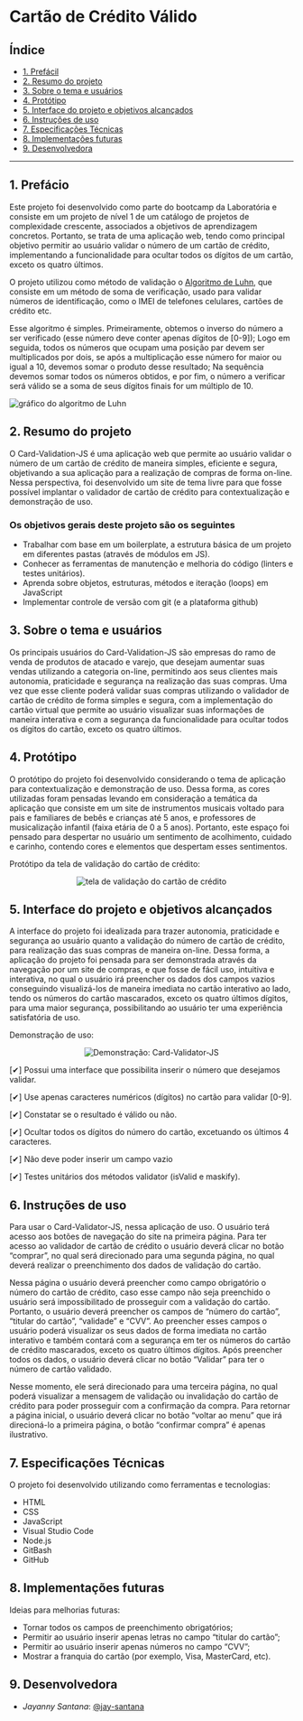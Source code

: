 # Cartão de Crédito Válido

## Índice

* [1. Prefácil](#1-Prefácil)
* [2. Resumo do projeto](#2-resumo-do-projeto)
* [3. Sobre o tema e usuários](#3-sobre-tema-e-usuários)
* [4. Protótipo](#4-protótipo)
* [5. Interface do projeto e objetivos alcançados](#5-interface-do-projeto-e-objetivos-alcançados)
* [6. Instruções de uso](#6-instruções-de-uso)
* [7. Especificações Técnicas](#7-especificações-técnicas)
* [8. Implementações futuras](#8-implementações-futuras)
* [9. Desenvolvedora](#9-desenvolvedora)

***

## 1. Prefácio

Este projeto foi desenvolvido como parte do bootcamp da Laboratória e consiste em um projeto de nível 1 de um catálogo de projetos de complexidade crescente, associados a objetivos de aprendizagem concretos. Portanto, se trata de uma aplicação web, tendo como principal objetivo permitir ao usuário validar o número de um cartão de crédito, implementando a funcionalidade para ocultar todos os dígitos de um cartão, exceto os quatro últimos.

O projeto utilizou como método de validação o [Algoritmo de Luhn](https://en.wikipedia.org/wiki/Luhn_algorithm), que consiste em um método de soma de verificação, usado para validar números de identificação, como o IMEI de telefones celulares, cartões de crédito etc.

Esse algoritmo é simples. Primeiramente, obtemos o inverso do número a ser verificado (esse número deve conter apenas dígitos de [0-9]); Logo em seguida, todos os números que ocupam uma posição par devem ser multiplicados por dois, se após a multiplicação esse número for maior ou igual a 10, devemos somar o produto desse resultado; Na sequência devemos somar todos os números obtidos, e por fim, o número a verificar será válido se a soma de seus dígitos finais for um múltiplo de 10.

![gráfico do algoritmo de
Luhn](https://www.101computing.net/wp/wp-content/uploads/Luhn-Algorithm.png)

## 2. Resumo do projeto

O Card-Validation-JS é uma aplicação web que permite ao usuário validar o número de um cartão de crédito de maneira simples, eficiente e segura, objetivando a sua aplicação para a realização de compras de forma on-line.
Nessa perspectiva, foi desenvolvido um site de tema livre para que fosse possível implantar o validador de cartão de crédito para contextualização e demonstração de uso.

### Os objetivos gerais deste projeto são os seguintes

* Trabalhar com base em um boilerplate, a estrutura básica de um projeto em diferentes
  pastas (através de módulos em JS).
* Conhecer as ferramentas de manutenção e melhoria do código (linters e testes
  unitários).
* Aprenda sobre objetos, estruturas, métodos e iteração (loops) em JavaScript
* Implementar controle de versão com git (e a plataforma github)

## 3. Sobre o tema e usuários

Os principais usuários do Card-Validation-JS são empresas do ramo de venda de produtos de atacado e varejo, que desejam aumentar suas vendas utilizando a categoria on-line, permitindo aos seus clientes mais autonomia, praticidade e segurança na realização das suas compras. Uma vez que esse cliente poderá validar suas compras utilizando o validador de cartão de crédito de forma simples e segura, com a implementação do cartão virtual que permite ao usuário visualizar suas informações de maneira interativa e com a segurança da funcionalidade para ocultar todos os dígitos do cartão, exceto os quatro últimos.

## 4. Protótipo

O protótipo do projeto foi desenvolvido considerando o tema de aplicação para contextualização e demonstração de uso.
Dessa forma, as cores utilizadas foram pensadas levando em consideração a temática da aplicação que consiste em um site de instrumentos musicais voltado para pais e familiares de bebês e crianças até 5 anos, e professores de musicalização infantil (faixa etária de 0 a 5 anos). Portanto, este espaço foi pensado para despertar no usuário um sentimento de acolhimento, cuidado e carinho, contendo cores e elementos que despertam esses sentimentos.

Protótipo da tela de validação do cartão de crédito:
<p align="center">
<img src="img/tela_de-validação-do_cartão.png" alt="tela de validação do cartão de crédito" />
</p>

## 5. Interface do projeto e objetivos alcançados

A interface do projeto foi idealizada para trazer autonomia, praticidade e segurança ao usuário quanto a validação do número de cartão de crédito, para realização das suas compras de maneira on-line. Dessa forma, a aplicação do projeto foi pensada para ser demonstrada através da navegação por um site de compras, e que fosse de fácil uso, intuitiva e interativa, no qual o usuário irá preencher os dados dos campos vazios conseguindo visualizá-los de maneira imediata no cartão interativo ao lado, tendo os números do cartão mascarados, exceto os quatro últimos dígitos, para uma maior segurança, possibilitando ao usuário ter uma experiência satisfatória de uso.

Demonstração de uso:
<p align="center">
<img src="img/projeto_card_validator_js.gif" alt="Demonstração: Card-Validator-JS" />
</p>

[✔] Possui uma interface que possibilita inserir o número que desejamos validar.
        
[✔] Use apenas caracteres numéricos (dígitos) no cartão para validar [0-9].

[✔] Constatar se o resultado é válido ou não.

[✔] Ocultar todos os dígitos do número do cartão, excetuando os últimos 4 caracteres.

[✔] Não deve poder inserir um campo vazio

[✔] Testes unitários dos métodos validator (isValid e maskify).

## 6. Instruções de uso

Para usar o Card-Validator-JS, nessa aplicação de uso. O usuário terá acesso aos botões de navegação do site na primeira página. Para ter acesso ao validador de cartão de crédito o usuário deverá clicar no botão “comprar”, no qual será direcionado para uma segunda página, no qual deverá realizar o preenchimento dos dados de validação do cartão. 

Nessa página o usuário deverá preencher como campo obrigatório o número do cartão de crédito, caso esse campo não seja preenchido o usuário será impossibilitado de prosseguir com a validação do cartão. Portanto, o usuário deverá preencher os campos de “número do cartão”, “titular do cartão”, “validade” e “CVV”. Ao preencher esses campos o usuário poderá visualizar os seus dados de forma imediata no cartão interativo e também contará com a segurança em ter os números do cartão de crédito mascarados, exceto os quatro últimos dígitos. Após preencher todos os dados, o usuário deverá clicar no botão “Validar” para ter o número de cartão validado. 

Nesse momento, ele será direcionado para uma terceira página, no qual poderá visualizar a mensagem de validação ou invalidação do cartão de crédito para poder prosseguir com a confirmação da compra. Para retornar a página inicial, o usuário deverá clicar no botão “voltar ao menu” que irá direcioná-lo a primeira página, o botão “confirmar compra” é apenas ilustrativo.

## 7. Especificações Técnicas

O projeto foi desenvolvido utilizando como ferramentas e tecnologias:

* HTML
* CSS
* JavaScript
* Visual Studio Code
* Node.js
* GitBash
* GitHub

## 8. Implementações futuras

Ideias para melhorias futuras:

* Tornar todos os campos de preenchimento obrigatórios;
* Permitir ao usuário inserir apenas letras no campo “titular do cartão”;
* Permitir ao usuário inserir apenas números no campo “CVV”;
* Mostrar a franquia do cartão (por exemplo, Visa, MasterCard, etc).

## 9. Desenvolvedora

- *Jayanny Santana*: <a href="https://github.com/jay-santana"> @jay-santana</a>